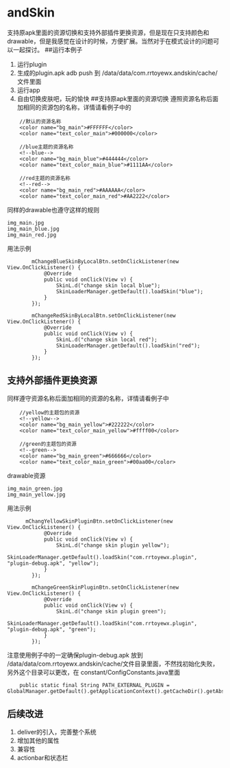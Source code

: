 # andSkin 
支持原apk里面的资源切换和支持外部插件更换资源，但是现在只支持颜色和drawable，但是我感觉在设计的时候，方便扩展。当然对于在模式设计的问题可以一起探讨。
##运行本例子
1. 运行plugin
2. 生成的plugin.apk adb push 到 /data/data/com.rrtoyewx.andskin/cache/文件里面
3. 运行app
4. 自由切换皮肤吧，玩的愉快
##支持原apk里面的资源切换
遵照资源名称后面加相同的资源包的名称，详情请看例子中的
```
    //默认的资源名称
    <color name="bg_main">#FFFFFF</color>
    <color name="text_color_main">#000000</color>

    //blue主题的资源名称
    <!--blue-->
    <color name="bg_main_blue">#444444</color>
    <color name="text_color_main_blue">#1111AA</color>
    
    //red主题的资源名称
    <!--red-->
    <color name="bg_main_red">#AAAAAA</color>
    <color name="text_color_main_red">#AA2222</color>
```

同样的drawable也遵守这样的规则
```
img_main.jpg
img_main_blue.jpg
img_main_red.jpg
```

用法示例
```
        mChangeBlueSkinByLocalBtn.setOnClickListener(new View.OnClickListener() {
            @Override
            public void onClick(View v) {
                SkinL.d("change skin local blue");
                SkinLoaderManager.getDefault().loadSkin("blue");
            }
        });

        mChangeRedSkinByLocalBtn.setOnClickListener(new View.OnClickListener() {
            @Override
            public void onClick(View v) {
                SkinL.d("change skin local red");
                SkinLoaderManager.getDefault().loadSkin("red");
            }
        });
```

## 支持外部插件更换资源
同样遵守资源名称后面加相同的资源的名称，详情请看例子中
```
    //yellow的主题包的资源
    <!--yellow-->
    <color name="bg_main_yellow">#222222</color>
    <color name="text_color_main_yellow">#ffff00</color>
  
    //green的主题包的资源
    <!--green-->
    <color name="bg_main_green">#666666</color>
    <color name="text_color_main_green">#00aa00</color>
```
drawable资源
```
img_main_green.jpg
img_main_yellow.jpg
```

用法示例
```
      mChangYellowSkinPluginBtn.setOnClickListener(new View.OnClickListener() {
            @Override
            public void onClick(View v) {
                SkinL.d("change skin plugin yellow");
                SkinLoaderManager.getDefault().loadSkin("com.rrtoyewx.plugin", "plugin-debug.apk", "yellow");
            }
        });

        mChangeGreenSkinPluginBtn.setOnClickListener(new View.OnClickListener() {
            @Override
            public void onClick(View v) {
                SkinL.d("change skin plugin green");
                SkinLoaderManager.getDefault().loadSkin("com.rrtoyewx.plugin", "plugin-debug.apk", "green");
            }
        });
```

注意使用例子中的一定确保plugin-debug.apk 放到 /data/data/com.rrtoyewx.andskin/cache/文件目录里面，不然找初始化失败，另外这个目录可以更改，在
constant/ConfigConstants.java里面
```
    public static final String PATH_EXTERNAL_PLUGIN = GlobalManager.getDefault().getApplicationContext().getCacheDir().getAbsolutePath();

```
## 后续改进
1. deliver的引入，完善整个系统
2. 增加其他的属性
3. 兼容性
4. actionbar和状态栏

